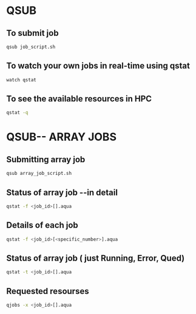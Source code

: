# QSUB

## To submit job
```bash
qsub job_script.sh
```

## To watch your own jobs in real-time using qstat
```bash
watch qstat
```

## To see the available resources in HPC
```bash
qstat -q
```
# QSUB-- ARRAY JOBS

## Submitting array job 
```bash
qsub array_job_script.sh 
```

## Status of array job --in detail
```bash
qstat -f <job_id>[].aqua
```
## Details of each job
```bash
qstat -f <job_id>[<specific_number>].aqua
```

## Status of array job ( just Running, Error, Qued)
```bash
qstat -t <job_id>[].aqua
```
## Requested resourses
```bash
qjobs -x <job_id>[].aqua
```
